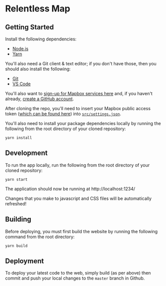 # Relentless Map

## Getting Started
Install the following dependencies:
- [Node.js](https://nodejs.org/)
- [Yarn](https://yarnpkg.com/en/docs/install)

You'll also need a Git client & text editor; if you don't have those, then you should also install the following:
- [Git](https://git-scm.com/downloads)
- [VS Code](https://code.visualstudio.com/)

You'll also want to [sign-up for Mapbox services here](https://www.mapbox.com/signup/) and, if you haven't already, [create a GitHub account](https://github.com).

After cloning the repo, you'll need to insert your Mapbox public access token ([which can be found here](https://www.mapbox.com/account/)) into [`src/settings.json`](https://github.com/robgaston/new_map/blob/35407d2f5ddb9079f8903230264dac31ef15ad19/src/settings.json#L3).

You'll also need to install your package dependencies locally by running the following from the root directory of your cloned repository:
```
yarn install
```

## Development
To run the app locally, run the following from the root directory of your cloned repository:
```
yarn start
```

The application should now be running at http://localhost:1234/

Changes that you make to javascript and CSS files will be automatically refreshed!

## Building
Before deploying, you must first build the website by running the following command from the root directory: 
```
yarn build
```

## Deployment
To deploy your latest code to the web, simply build (as per above) then commit and push your local changes to the `master` branch in Github.
